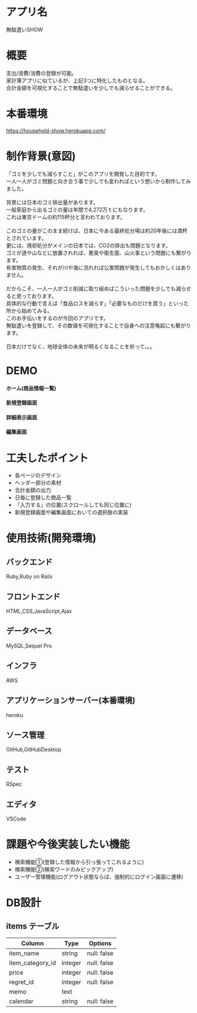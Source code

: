 # アプリ名

無駄遣いSHOW

# 概要

支出/浪費/消費の登録が可能。<br>
家計簿アプリに似ているが、上記3つに特化したものとなる。<br>
合計金額を可視化することで無駄遣いを少しでも減らせることができる。<br>

# 本番環境

https://household-show.herokuapp.com/

# 制作背景(意図)

「ゴミを少しでも減らすこと」がこのアプリを開発した目的です。<br>
一人一人がゴミ問題と向き合う事で少しでも変わればという想いから制作してみました。<br>
<br>
背景には日本のゴミ排出量があります。<br>
一般家庭から出るゴミの量は年間で4,272万ｔにもなります。<br>
これは東京ドームの約115杯分と言われております。<br><br>
このゴミの量がこのまま続けば、日本に今ある最終処分場は約20年後には満杯とされています。<br>
更には、焼却処分がメインの日本では、CO2の排出も問題となります。<br>
ゴミが道や山などに放置されれば、悪臭や衛生面、山火事という問題にも繋がります。<br>
有害物質の発生、それが川や海に流れれば公害問題が発生してもおかしくはありません。<br>
<br>
だからこそ、一人一人がゴミ削減に取り組めばこういった問題を少しでも減らせると思っております。<br>
具体的な行動で言えば「食品ロスを減らす」「必要なものだけを買う」といった所から始めてみる。<br>
このお手伝いをするのが今回のアプリです。<br>
無駄遣いを登録して、その数値を可視化することで自身への注意喚起にも繋がります。<br>
<br>
日本だけでなく、地球全体の未来が明るくなることを祈って。。。<br>

# DEMO<br>

#### ホーム(商品情報一覧)

#### 新規登録画面

#### 詳細表示画面

#### 編集画面

# 工夫したポイント

- 各ページのデザイン<br>
- ヘッダー部分の素材<br>
- 合計金額の出力<br>
- 日毎に登録した商品一覧<br>
- 「入力する」の位置(スクロールしても同じ位置に)<br>
- 新規登録画面や編集画面においての選択肢の実装<br>

# 使用技術(開発環境)

## バックエンド

Ruby,Ruby on Rails

## フロントエンド

HTML,CSS,JavaScript,Ajax

## データベース

MySQL,Sequel Pro

## インフラ

AWS

## アプリケーションサーバー(本番環境)

heroku

## ソース管理

GitHub,GitHubDesktop

## テスト

RSpec

## エディタ

VSCode

# 課題や今後実装したい機能

- 検索機能①(登録した情報から引っ張ってこれるように)
- 検索機能②(検索ワードのみピックアップ)
- ユーザー管理機能(ログアウト状態ならば、強制的にログイン画面に遷移)

# DB設計

## items テーブル

| Column                | Type     | Options                   |
| --------------------- | -------- | ------------------------- |
| item_name             |  string  | null: false               |
| item_category_id      |  integer | null: false               |
| price                 |  integer | null: false               |
| regret_id             |  integer | null: false               |
| memo                  |   text   |                           |
| calendar              |  string  | null: false               |